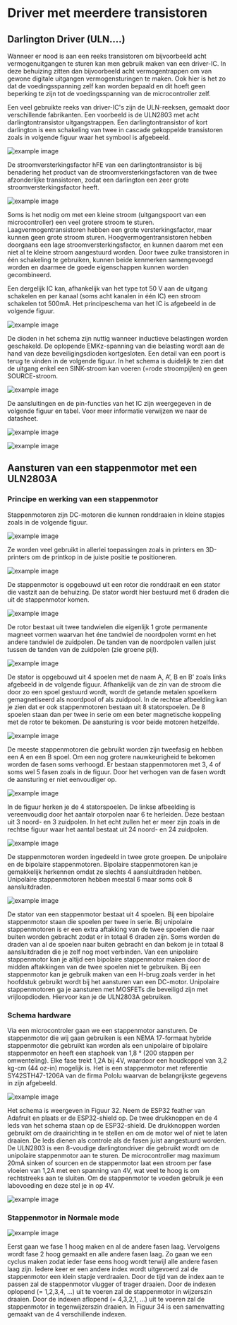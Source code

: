 # Driver met meerdere transistoren

## Darlington Driver (ULN....)

Wanneer er nood is aan een reeks transistoren om bijvoorbeeld acht vermogenuitgangen te sturen kan men gebruik maken van een driver-IC. In deze behuizing zitten dan bijvoorbeeld acht vermogentrappen om van gewone digitale uitgangen vermogensturingen te maken. Ook hier is het zo dat de voedingsspanning zelf kan worden bepaald en dit hoeft geen beperking te zijn tot de voedingsspanning van de microcontroller zelf.

Een veel gebruikte reeks van driver-IC's zijn de ULN-reeksen, gemaakt door verschillende fabrikanten. Een voorbeeld is de ULN2803 met acht darlingtontransistor uitgangstrappen. Een darlingtontransistor of kort darlington is een schakeling van twee in cascade gekoppelde transistoren zoals in volgende figuur waar het symbool is afgebeeld.

![example image](./images/darlington.png "An exemplary image")

De stroomversterkingsfactor hFE van een darlingtontransistor is bij benadering het product van de stroomversterkingsfactoren van de twee afzonderlijke transistoren, zodat een darlington een zeer grote stroomversterkingsfactor heeft.

![example image](./images/darlington2.png "An exemplary image")

Soms is het nodig om met een kleine stroom (uitgangspoort van een microcontroller) een veel grotere stroom te sturen. Laagvermogentransistoren hebben een grote versterkingsfactor, maar kunnen geen grote stroom sturen. Hoogvermogentransistoren hebben doorgaans een lage stroomversterkingsfactor, en kunnen daarom met een niet al te kleine stroom aangestuurd worden. Door twee zulke transistoren in één schakeling te gebruiken, kunnen beide kenmerken samengevoegd worden en daarmee de goede eigenschappen kunnen worden gecombineerd.

Een dergelijk IC kan, afhankelijk van het type tot 50 V aan de uitgang schakelen en per kanaal (soms acht kanalen in één IC) een stroom schakelen tot 500mA. Het principeschema van het IC is afgebeeld in de volgende figuur.

![example image](./images/uln.png "An exemplary image")

De dioden in het schema zijn nuttig wanneer inductieve belastingen worden geschakeld. De oplopende EMKz-spanning van die belasting wordt aan de hand van deze beveiligingsdioden kortgesloten. Een detail van een poort is terug te vinden in de volgende figuur. In het schema is duidelijk te zien dat de uitgang enkel een SINK-stroom kan voeren (=rode stroompijlen) en geen SOURCE-stroom.

![example image](./images/uln2.png "An exemplary image")

De aansluitingen en de pin-functies van het IC zijn weergegeven in de volgende figuur en tabel. Voor meer  informatie verwijzen we naar de datasheet.

![example image](./images/uln3.png "An exemplary image")

![example image](./images/uln4.png "An exemplary image")

## Aansturen van een stappenmotor met een ULN2803A

### Principe en werking van een stappenmotor

Stappenmotoren zijn DC-motoren die kunnen ronddraaien in kleine stapjes zoals in de volgende figuur.

![example image](./images/stepper.png "An exemplary image")

Ze worden veel gebruikt in allerlei toepassingen zoals in printers en 3D-printers om de printkop in de juiste positie te positioneren.

![example image](./images/toep.png "An exemplary image")

De stappenmotor is opgebouwd uit een rotor die ronddraait en een stator die vastzit aan de behuizing. De stator wordt hier bestuurd met 6 draden die uit de stappenmotor komen.

![example image](./images/stepper2.png "An exemplary image")

De rotor bestaat uit twee tandwielen die eigenlijk 1 grote permanente magneet vormen waarvan het éne tandwiel de noordpolen vormt en het andere tandwiel de zuidpolen. De tanden van de noordpolen vallen juist tussen de tanden van de zuidpolen (zie groene pijl).

![example image](./images/stepper3.png "An exemplary image")

De stator is opgebouwd uit 4 spoelen met de naam A, A’, B en B’ zoals links afgebeeld in de volgende figuur. Afhankelijk van de zin van de stroom die door zo een spoel gestuurd wordt, wordt de getande metalen spoelkern gemagnetiseerd als noordpool of als zuidpool. In de rechtse afbeelding kan je zien dat er ook stappenmotoren bestaan uit 8 statorspoelen. De 8 spoelen staan dan per twee in serie om een beter magnetische koppeling met de rotor te bekomen. De aansturing is voor beide motoren hetzelfde.

![example image](./images/stepper4.png "An exemplary image")

De meeste stappenmotoren die gebruikt worden zijn tweefasig en hebben een A en een B spoel. Om een nog grotere nauwkeurigheid te bekomen worden de fasen soms verhoogd. Er bestaan stappenmotoren met 3, 4 of soms wel 5 fasen zoals in de figuur. Door het verhogen van de fasen wordt de aansturing er niet eenvoudiger op.

![example image](./images/stepper5.png "An exemplary image")

In de figuur herken je de 4 statorspoelen. De linkse afbeelding is vereenvoudig door het aantalr otorpolen naar 6 te herleiden. Deze bestaan uit 3 noord- en 3 zuidpolen. In het echt zullen het er meer zijn zoals in de rechtse figuur waar het aantal bestaat uit 24 noord- en 24 zuidpolen.

![example image](./images/stepper6.png "An exemplary image")

De stappenmotoren worden ingedeeld in twee grote groepen. De unipolaire en de bipolaire stappenmotoren. Bipolaire stappenmotoren kan je gemakkelijk herkennen omdat ze slechts 4 aansluitdraden hebben. Unipolaire stappenmotoren hebben meestal 6 maar soms ook 8 aansluitdraden.

![example image](./images/stepper7.png "An exemplary image")

De stator van een stappenmotor bestaat uit 4 spoelen. Bij een bipolaire stappenmotor staan die spoelen per twee in serie. Bij unipolaire stappenmotoren is er een extra aftakking van de twee spoelen die naar buiten worden gebracht zodat er in totaal 6 draden zijn. Soms worden de draden van al de spoelen naar buiten gebracht en dan bekom je in totaal 8 aansluitdraden die je zelf nog moet verbinden.
Van een unipolaire stappenmotor kan je altijd een bipolaire stappenmotor maken door de midden aftakkingen van de twee spoelen niet te gebruiken. Bij een stappenmotor kan je gebruik maken van een H-brug zoals verder in het hoofdstuk gebruikt wordt bij het aansturen van een DC-motor.
Unipolaire stappenmotoren ga je aansturen met MOSFETs die beveiligd zijn met vrijloopdioden. Hiervoor kan je de ULN2803A gebruiken.

### Schema hardware

Via een microcontroler gaan we een stappenmotor aansturen. De stappenmotor die wij gaan gebruiken is een NEMA 17-formaat hybride stappenmotor die gebruikt kan worden als een unipolaire of bipolaire stappenmotor en heeft een staphoek van 1,8 ° (200 stappen per omwenteling). Elke fase trekt 1,2A bij 4V, waardoor een houdkoppel van 3,2 kg-cm (44 oz-in) mogelijk is.
Het is een stappenmotor met referentie SY42STH47-1206A van de firma Pololu waarvan de belangrijkste gegevens in zijn afgebeeld.

![example image](./images/stepper8.png "An exemplary image")

Het schema is weergeven in Figuur 32. Neem de ESP32 feather van Adafruit en plaats er de ESP32-shield op. De twee drukknoppen en de 4 leds van het schema staan op de ESP32-shield. De drukknoppen worden gebruikt om de draairichting in te stellen en om de motor wel of niet te laten draaien. De leds dienen als controle als de fasen juist aangestuurd worden.
De ULN2803 is een 8-voudige darlingtondriver die gebruikt wordt om de unipolaire stappenmotor aan te sturen. De microcontroller mag maximum 20mA sinken of sourcen en de stappenmotor laat een stroom per fase vloeien van 1,2A met een spanning van 4V, wat veel te hoog is om rechtstreeks aan te sluiten.
Om de stappenmotor te voeden gebruik je een labovoeding en deze stel je in op 4V.

![example image](./images/schema.png "An exemplary image")

### Stappenmotor in Normale mode

![example image](./images/time1.png "An exemplary image")

Eerst gaan we fase 1 hoog maken en al de andere fasen laag. Vervolgens wordt fase 2 hoog gemaakt
en alle andere fasen laag. Zo gaan we een cyclus maken zodat ieder fase eens hoog wordt terwijl alle
andere fasen laag zijn.
Iedere keer er een andere index wordt uitgevoerd zal de stappenmotor een klein stapje verdraaien.
Door de tijd van de index aan te passen zal de stappenmotor vlugger of trager draaien.
Door de indexen oplopend (= 1,2,3,4, …) uit te voeren zal de stappenmotor in wijzerszin draaien.
Door de indexen aflopend (= 4,3,2,1, …) uit te voeren zal de stappenmotor in tegenwijzerszin draaien.
In Figuur 34 is een samenvatting gemaakt van de 4 verschillende indexen.